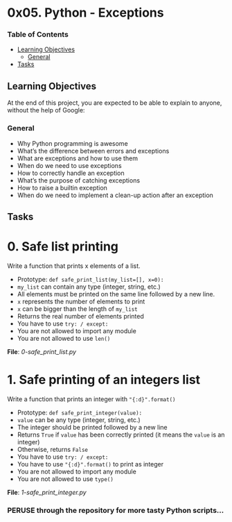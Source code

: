 # 0x05. Python - Exceptions

### Table of Contents

-	[Learning Objectives](#learning-objectives)
	-	[General](#general)
-	[Tasks](#tasks)

## Learning Objectives

At the end of this project, you are expected to be able to explain to anyone, without the help of Google:

### General

-	Why Python programming is awesome
-	What’s the difference between errors and exceptions
-	What are exceptions and how to use them
-	When do we need to use exceptions
-	How to correctly handle an exception
-	What’s the purpose of catching exceptions
-	How to raise a builtin exception
-	When do we need to implement a clean-up action after an exception

## Tasks

# 0. Safe list printing

Write a function that prints x elements of a list.


-	Prototype: `def safe_print_list(my_list=[], x=0):`
-	`my_list` can contain any type (integer, string, etc.)
-	All elements must be printed on the same line followed by a new line.
-	`x` represents the number of elements to print
-	`x` can be bigger than the length of `my_list`
-	Returns the real number of elements printed
-	You have to use `try: / except:`
-	You are not allowed to import any module
-	You are not allowed to use `len()`

**File**: *0-safe_print_list.py*

# 1. Safe printing of an integers list

Write a function that prints an integer with `"{:d}".format()`


-	Prototype: `def safe_print_integer(value):`
-	`value` can be any type (integer, string, etc.)
-	The integer should be printed followed by a new line
-	Returns `True` if `value` has been correctly printed (it means the `value` is an integer)
-	Otherwise, returns `False`
-	You have to use `try: / except:`
-	You have to use `"{:d}".format()` to print as integer
-	You are not allowed to import any module
-	You are not allowed to use `type()`

**File**: *1-safe_print_integer.py*

### PERUSE through the repository for more tasty Python scripts...

